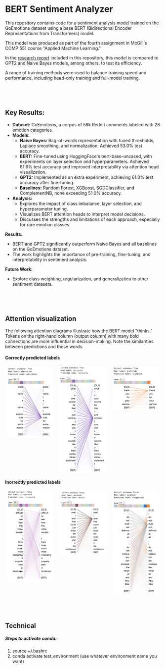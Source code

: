 # BERT Sentiment Analyzer

This repository contains code for a sentiment analysis model trained on the GoEmotions dataset using a base BERT (Bidirectional Encoder Representations from Transformers) model.

This model was produced as part of the fourth assignment in McGill's COMP 551 course "Applied Machine Learning."

In the [research report](./Final%20Report.pdf) included in this repository, this model is compared to GPT2 and Naive Bayes models, among others, to test its efficiency.

A range of training methods were used to balance training speed and performance, including head-only training and full-model training.

$~$

$~$

## Key Results:

- **Dataset:** GoEmotions, a corpus of 58k Reddit comments labeled with 28 emotion categories.
- **Models:**
  - **Naive Bayes:** Bag-of-words representation with tuned thresholds, Laplace smoothing, and normalization. Achieved 53.0% test accuracy.
  - **BERT:** Fine-tuned using HuggingFace's bert-base-uncased, with experiments on layer selection and hyperparameters. Achieved 61.6% test accuracy and improved interpretability via attention head visualization.
  - **GPT2:** Implemented as an extra experiment, achieving 61.0% test accuracy after fine-tuning.
  - **Baselines:** Random Forest, XGBoost, SGDClassifier, and ComplementNB, none exceeding 51.0% accuracy.
- **Analysis:**
  - Explores the impact of class imbalance, layer selection, and hyperparameter tuning.
  - Visualizes BERT attention heads to interpret model decisions.
  - Discusses the strengths and limitations of each approach, especially for rare emotion classes.

**Results:**

- BERT and GPT2 significantly outperform Naive Bayes and all baselines on the GoEmotions dataset.
- The work highlights the importance of pre-training, fine-tuning, and interpretability in sentiment analysis.

**Future Work:**

- Explore class weighting, regularization, and generalization to other sentiment datasets.

$~$

$~$

## Attention visualization

The following attention diagrams illustrate how the BERT model "thinks." Tokens on the right-hand column (output column) with many bold connections are more influential in decision-making. Note the similarities between predictions and these words.

#### Correctly predicted labels

<div style="display: flex; flex-direction: row; gap: 20px; justify-content: center; align-items: start;">

<img src="./imgs/Correct/Admiration.png" alt="Admiration attention" width="30%" style="border-radius:15px;">

<img src="./imgs/Correct/Curiosity.png" alt="Curiosity attention" width="30%" style="border-radius:15px;">

<img src="./imgs/Correct/Gratitude.png" alt="Gratitude attention" width="30%" style="border-radius:15px;">

</div>

#### Inorrectly predicted labels

<div style="display: flex; flex-direction: row; gap: 20px; justify-content: center; align-items: start;">

<img src="./imgs/Incorrect/Disapproval.png" alt="Admiration attention" width="30%" style="border-radius:15px;">

<img src="./imgs/Incorrect/Optimism.png" alt="Curiosity attention" width="30%" style="border-radius:15px;">

<img src="./imgs/Incorrect/Surprise.png" alt="Gratitude attention" width="30%" style="border-radius:15px;">

</div>

$~$

$~$

## Technical

##### Steps to activate conda:

1. source ~/.bashrc
2. conda activate test_environment (use whatever environment name you want)

